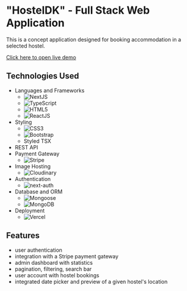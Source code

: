 # "HostelDK" - Full Stack Web Application

This is a concept application designed for booking accommodation in a selected hostel.

<a href="https://hosteldk.vercel.app/" target="_blank">Click here to open live demo</a>

## Technologies Used

- Languages and Frameworks
  - ![NextJS](https://img.shields.io/badge/next.js-%23000000.svg?style=for-the-badge&logo=next.js&logoColor=white)
  - ![TypeScript](https://img.shields.io/badge/typescript-%23007ACC.svg?style=for-the-badge&logo=typescript&logoColor=white)
  - ![HTML5](https://img.shields.io/badge/html5-%23E34F26.svg?style=for-the-badge&logo=html5&logoColor=white)
  - ![ReactJS](https://img.shields.io/badge/react-%2320232a.svg?style=for-the-badge&logo=react&logoColor=%2361DAFB)
- Styling
  - ![CSS3](https://img.shields.io/badge/css3-%231572B6.svg?style=for-the-badge&logo=css3&logoColor=white)
  - ![Bootstrap](https://img.shields.io/badge/bootstrap-%238511FA.svg?style=for-the-badge&logo=bootstrap&logoColor=white)
  - Styled TSX
- REST API
- Payment Gateway
  - ![Stripe](https://img.shields.io/badge/stripe-%238535D7.svg?style=for-the-badge&logo=stripe&logoColor=white)
- Image Hosting
  - ![Cloudinary](https://img.shields.io/badge/cloudinary-%2306C4E9.svg?style=for-the-badge&logo=cloudinary&logoColor=white)
- Authentication
  - ![next-auth](https://img.shields.io/badge/next--auth-%23EB5424.svg?style=for-the-badge&logo=next.js&logoColor=white)
- Database and ORM
  - ![Mongoose](https://img.shields.io/badge/mongoose-%2347A248.svg?style=for-the-badge&logo=mongodb&logoColor=white)
  - ![MongoDB](https://img.shields.io/badge/mongodb-%2347A248.svg?style=for-the-badge&logo=mongodb&logoColor=white)
- Deployment
  - ![Vercel](https://img.shields.io/badge/vercel-%23000000.svg?style=for-the-badge&logo=vercel&logoColor=white)

## Features

- user authentication
- integration with a Stripe payment gateway
- admin dashboard with statistics
- pagination, filtering, search bar
- user account with hostel bookings
- integrated date picker and preview of a given hostel's location
